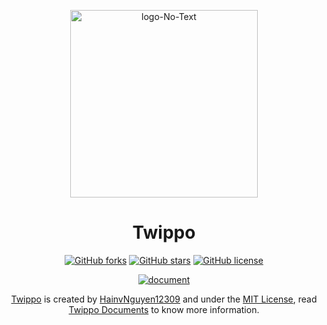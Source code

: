 <div align="center">

  <a href="https://hainvnguyen12309.github.io/irepubCSS"><img src="https://i.ibb.co/TbHvX6N/Logo.png" alt="logo-No-Text" border="0" width="300"></a>
  
  # Twippo
  [![GitHub forks](https://img.shields.io/github/forks/Twippolabs/Twippo?logo=Github)](https://github.com/Twippolabs/Twippo/network)
  [![GitHub stars](https://img.shields.io/github/stars/Twippolabs/Twippo?logo=Github)](https://github.com/Twippolabs/Twippo/stargazers)
  [![GitHub license](https://img.shields.io/github/license/Twippolabs/Twippo)](https://github.com/Twippolabs/Twippo/blob/main/LICENSE)
  
  [![document](https://img.shields.io/badge/Explore-Twippo%20documents-%234078c0?style=for-the-badge&logo=appveyor)](https://github.com/HainvNguyen12309/Irepub/wiki)
  
  [Twippo](https://github.com/HainvNguyen12309/Irepub) is created by [HainvNguyen12309](https://github.com/HainvNguyen12309) and under the [MIT License](https://github.com/HainvNguyen12309/Irepub/blob/main/LICENSE), read [Twippo Documents](https://github.com/Twippolabs/Twippo/wiki) to know more information.
  
</div>
